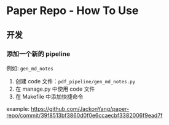 # Paper Repo - How To Use

## 开发

### 添加一个新的 pipeline

例如: `gen_md_notes`

1. 创建 code 文件：`pdf_pipeline/gen_md_notes.py`
2. 在 manage.py 中使用 code 文件
3. 在 Makefile 中添加快捷命令

example: <https://github.com/JackonYang/paper-repo/commit/39f8513bf3860d0f0e6ccaecbf3382006f9ead7f>
